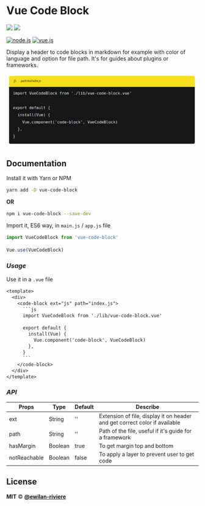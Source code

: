# **Vue Code Block**

[![](https://img.shields.io/npm/v/vue-code-block.svg?style=flat-square&color=cb3837&logo=npm&logoColor=ffffff)](https://www.npmjs.com/package/vue-code-block)
[![](https://img.shields.io/github/license/ewilan-riviere/vuepress-theme-useweb.svg?style=flat-square&color=f05032&logo=git&logoColor=ffffff)](https://github.com/ewilan-riviere/vue-code-block/blob/master/LICENSE)

[![node.js](https://img.shields.io/static/v1?label=Node.js&message=v11.15&color=339933&style=flat-square&logo=node.js&logoColor=ffffff)](https://nodejs.org/en/)
[![vue.js](https://img.shields.io/static/v1?label=Vue.js&message=v2.6&color=4FC08D&style=flat-square&logo=vue.js&logoColor=ffffff)](https://vuejs.org/)

Display a header to code blocks in markdown for example with color of language and option for file path. It's for guides about plugins or frameworks.

![vue-code-block](./lib/assets/vue-code-block-example.jpg)

## **Documentation**

Install it with Yarn or NPM

```bash
yarn add -D vue-code-block
```

**OR**

```bash
npm i vue-code-block --save-dev
```

Import it, ES6 way, in `main.js` / `app.js` file

```js
import VueCodeBlock from 'vue-code-block'

Vue.use(VueCodeBlock)
```

### *Usage*

Use it in a `.vue` file

```vue
<template>
  <div>
    <code-block ext="js" path="index.js">
      ```js
      import VueCodeBlock from './lib/vue-code-block.vue'

      export default {
        install(Vue) {
          Vue.component('code-block', VueCodeBlock)
        },
      }
      ```
    </code-block>
  </div>
</template>
```

### *API*

| Props        | Type    | Default | Describe                                                                   |
|--------------|---------|---------|----------------------------------------------------------------------------|
| ext          | String  | ''      | Extension of file, display it on header and get correct color if available |
| path         | String  | ''      | Path of the file, useful if it's guide for a framework                     |
| hasMargin    | Boolean | true    | To get margin top and bottom                               |
| notReachable | Boolean | false   | To apply a layer to prevent user to get code                               |

## **License**

**MIT** &copy; [**@ewilan-riviere**](https://github.com/ewilan-riviere)
